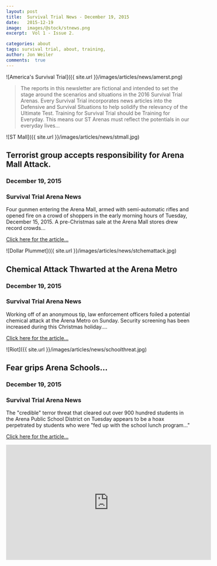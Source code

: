 ```yaml
---
layout: post
title:  Survival Trial News - December 19, 2015
date:   2015-12-19  
image:  images/@stock/stnews.png
excerpt:  Vol 1 - Issue 2. 

categories: about
tags: survival trial, about, training, 
author: Jon Weiler
comments:  true
---
```


![America's Survival Trial]({{ site.url }}/images/articles/news/amerst.png)

> The reports in this newsletter are fictional and intended to set the stage around the scenarios and situations in the 2016 Survival Trial Arenas.  Every Survival Trial incorporates news articles into the Defensive and Survival Situations to help solidify the relevancy of the Ultimate Test.  Training for Survival Trial should be Training for Everyday.  This means our ST Arenas must reflect the potentials in our everyday lives... 

![ST Mall]({{ site.url }}/images/articles/news/stmall.jpg)

## Terrorist group accepts responsibility for Arena Mall Attack.
### December 19, 2015
### Survival Trial Arena News

Four gunmen entering the Arena Mall, armed with semi-automatic rifles and opened fire on a crowd of shoppers in the early morning hours of Tuesday, December 15, 2015.  A pre-Christmas sale at the Arena Mall stores drew record crowds…


[Click here for the article...](http://www.cbsnews.com/news/are-u-s-malls-ready-for-a-terrorist-attack/)

![Dollar Plummet]({{ site.url }}/images/articles/news/stchemattack.jpg)

## Chemical Attack Thwarted at the Arena Metro 
### December 19, 2015
### Survival Trial Arena News

Working off of an anonymous tip, law enforcement officers foiled a potential chemical attack at the Arena Metro on Sunday.  Security screening has been increased during this Christmas holiday....

[Click here for the article...](http://www.dailymail.co.uk/news/article-3357320/Two-Syrian-men-arrested-Geneva-amid-fear-plotting-chemical-bomb-terror-attack-Swiss-city.html)


![Riot]({{ site.url }}/images/articles/news/schoolthreat.jpg)

## Fear grips Arena Schools...
### December 19, 2015
### Survival Trial Arena News

The "credible" terror threat that cleared out over 900 hundred students in the Arena Public School District on Tuesday appears to be a hoax perpetrated by students who were "fed up with the school lunch program..."

[Click here for the article...](http://www.latimes.com//local/lanow/la-me-ln-lausd-threat-live-updates-htmlstory.html#nt=screamer)

<iframe width="560" height="315" src="https://www.youtube.com/embed/xtLLCwNk9FI" frameborder="0" allowfullscreen></iframe>
